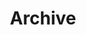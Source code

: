 ---
title: "Archive"
layout: "archive"
description: "This page is an archive of old abandoned pages on my website that I want to keep up."
outputs:
- html
---